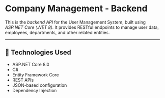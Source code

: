 # Company Management - Backend

This is the *backend API* for the User Management System, built using *ASP.NET Core (.NET 8)*. It provides RESTful endpoints to manage user data, employees, departments, and other related entities.

---

## 🔧 Technologies Used

- ASP.NET Core 8.0
- C#
- Entity Framework Core
- REST APIs
- JSON-based configuration
- Dependency Injection
